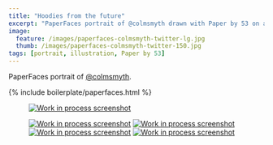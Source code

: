 ```yaml
---
title: "Hoodies from the future"
excerpt: "PaperFaces portrait of @colmsmyth drawn with Paper by 53 on an iPad."
image: 
  feature: /images/paperfaces-colmsmyth-twitter-lg.jpg
  thumb: /images/paperfaces-colmsmyth-twitter-150.jpg
tags: [portrait, illustration, Paper by 53]
---
```


PaperFaces portrait of [@colmsmyth](http://twitter.com/colmsmyth).

{% include boilerplate/paperfaces.html %}

<figure>
	<a href="{{ site.url }}/images/paperfaces-colmsmyth-process-1-lg.jpg"><img src="{{ site.url }}/images/paperfaces-colmsmyth-process-1-600.jpg" alt="Work in process screenshot"></a>
</figure>

<figure class="half">
	<a href="{{ site.url }}/images/paperfaces-colmsmyth-process-2-lg.jpg"><img src="{{ site.url }}/images/paperfaces-colmsmyth-process-2-600.jpg" alt="Work in process screenshot"></a>
	<a href="{{ site.url }}/images/paperfaces-colmsmyth-process-3-lg.jpg"><img src="{{ site.url }}/images/paperfaces-colmsmyth-process-3-600.jpg" alt="Work in process screenshot"></a>
	<a href="{{ site.url }}/images/paperfaces-colmsmyth-process-4-lg.jpg"><img src="{{ site.url }}/images/paperfaces-colmsmyth-process-4-600.jpg" alt="Work in process screenshot"></a>
	<a href="{{ site.url }}/images/paperfaces-colmsmyth-process-5-lg.jpg"><img src="{{ site.url }}/images/paperfaces-colmsmyth-process-5-600.jpg" alt="Work in process screenshot"></a>
</figure>